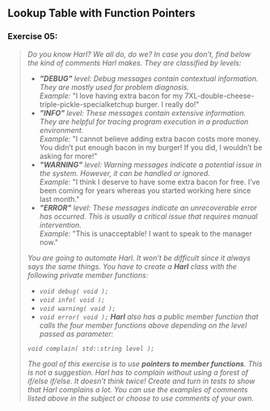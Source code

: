 ## Lookup Table with Function Pointers
### Exercise 05:
> <i>Do you know Harl? We all do, do we? In case you don’t, find below the kind of
comments Harl makes. They are classified by levels:
> * <b>"DEBUG"</b> level: Debug messages contain contextual information. They are mostly
used for problem diagnosis.<br>
Example: </i>"I love having extra bacon for my 7XL-double-cheese-triple-pickle-specialketchup burger. I really do!"<i>
> * <b>"INFO"</b> level: These messages contain extensive information. They are helpful for
tracing program execution in a production environment.<br>
Example: </i>"I cannot believe adding extra bacon costs more money. You didn’t put
enough bacon in my burger! If you did, I wouldn’t be asking for more!"<i>
> * <b>"WARNING"</b> level: Warning messages indicate a potential issue in the system.
However, it can be handled or ignored.<br>
Example: </i>"I think I deserve to have some extra bacon for free. I’ve been coming for
years whereas you started working here since last month."<i>
> * <b>"ERROR"</b> level: These messages indicate an unrecoverable error has occurred.
This is usually a critical issue that requires manual intervention.<br>
Example: </i>"This is unacceptable! I want to speak to the manager now."<i>
>
> You are going to automate Harl. It won’t be difficult since it always says the same
things. You have to create a <b>Harl</b> class with the following private member functions:
> * `void debug( void );`
> * `void info( void );`
> * `void warning( void );`
> * `void error( void );`
> <b>Harl</b> also has a public member function that calls the four member functions above
depending on the level passed as parameter:
>
> `void complain( std::string level );`
>
> The goal of this exercise is to use <b>pointers to member functions</b>. This is not a
suggestion. Harl has to complain without using a forest of if/else if/else. It doesn’t think
twice!
> Create and turn in tests to show that Harl complains a lot. You can use the examples
of comments listed above in the subject or choose to use comments of your own.
